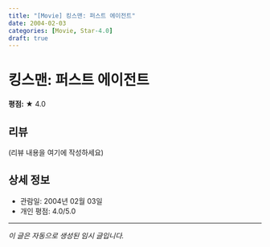 ```yaml
---
title: "[Movie] 킹스맨: 퍼스트 에이전트"
date: 2004-02-03
categories: [Movie, Star-4.0]
draft: true
---
```


# 킹스맨: 퍼스트 에이전트

**평점:** ★ 4.0

## 리뷰

(리뷰 내용을 여기에 작성하세요)

## 상세 정보

- 관람일: 2004년 02월 03일
- 개인 평점: 4.0/5.0

---

*이 글은 자동으로 생성된 임시 글입니다.*
